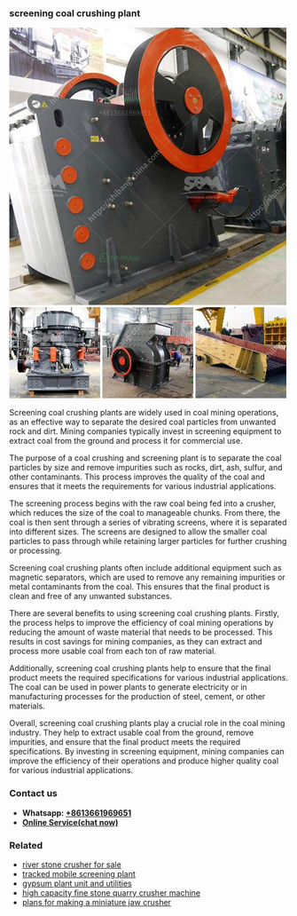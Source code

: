 <h3>screening coal crushing plant</h3><img src='1706754155.jpg' alt=''><p>Screening coal crushing plants are widely used in coal mining operations, as an effective way to separate the desired coal particles from unwanted rock and dirt. Mining companies typically invest in screening equipment to extract coal from the ground and process it for commercial use.</p><p>The purpose of a coal crushing and screening plant is to separate the coal particles by size and remove impurities such as rocks, dirt, ash, sulfur, and other contaminants. This process improves the quality of the coal and ensures that it meets the requirements for various industrial applications.</p><p>The screening process begins with the raw coal being fed into a crusher, which reduces the size of the coal to manageable chunks. From there, the coal is then sent through a series of vibrating screens, where it is separated into different sizes. The screens are designed to allow the smaller coal particles to pass through while retaining larger particles for further crushing or processing.</p><p>Screening coal crushing plants often include additional equipment such as magnetic separators, which are used to remove any remaining impurities or metal contaminants from the coal. This ensures that the final product is clean and free of any unwanted substances.</p><p>There are several benefits to using screening coal crushing plants. Firstly, the process helps to improve the efficiency of coal mining operations by reducing the amount of waste material that needs to be processed. This results in cost savings for mining companies, as they can extract and process more usable coal from each ton of raw material.</p><p>Additionally, screening coal crushing plants help to ensure that the final product meets the required specifications for various industrial applications. The coal can be used in power plants to generate electricity or in manufacturing processes for the production of steel, cement, or other materials.</p><p>Overall, screening coal crushing plants play a crucial role in the coal mining industry. They help to extract usable coal from the ground, remove impurities, and ensure that the final product meets the required specifications. By investing in screening equipment, mining companies can improve the efficiency of their operations and produce higher quality coal for various industrial applications.</p><h3>Contact us</h3><ul><li><strong>Whatsapp:&nbsp;<a href="https://wa.me/8613661969651">+8613661969651</a></strong></li><li><a href="https://swt.shibang-china.com/?git&amp;zhl&amp;screening coal crushing plant"><strong>Online Service(chat now)</strong></a></li></ul><h3>Related</h3><ul><li><a href='river stone crusher for sale.md'>river stone crusher for sale</a></li><li><a href='tracked mobile screening plant.md'>tracked mobile screening plant</a></li><li><a href='gypsum plant unit and utilities.md'>gypsum plant unit and utilities</a></li><li><a href='high capacity fine stone quarry crusher machine.md'>high capacity fine stone quarry crusher machine</a></li><li><a href='plans for making a miniature jaw crusher.md'>plans for making a miniature jaw crusher</a></li></ul>